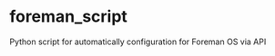 foreman_script
==============

Python script for automatically configuration for Foreman OS via API
